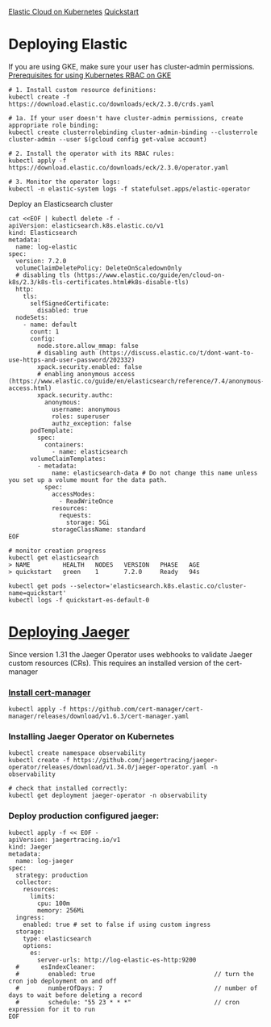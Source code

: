 [Elastic Cloud on Kubernetes](https://www.elastic.co/downloads/elastic-cloud-kubernetes)
[Quickstart](https://www.elastic.co/guide/en/cloud-on-k8s/current/k8s-quickstart.html#k8s-quickstart)


# Deploying Elastic

If you are using GKE, make sure your user has cluster-admin permissions. 
[Prerequisites for using Kubernetes RBAC on GKE](https://cloud.google.com/kubernetes-engine/docs/how-to/role-based-access-control#iam-rolebinding-bootstrap)

```shell
# 1. Install custom resource definitions:
kubectl create -f https://download.elastic.co/downloads/eck/2.3.0/crds.yaml

# 1a. If your user doesn't have cluster-admin permissions, create appropriate role binding:
kubectl create clusterrolebinding cluster-admin-binding --clusterrole cluster-admin --user $(gcloud config get-value account)

# 2. Install the operator with its RBAC rules:
kubectl apply -f https://download.elastic.co/downloads/eck/2.3.0/operator.yaml

# 3. Monitor the operator logs:
kubectl -n elastic-system logs -f statefulset.apps/elastic-operator

```
Deploy an Elasticsearch cluster
```shell
cat <<EOF | kubectl delete -f -
apiVersion: elasticsearch.k8s.elastic.co/v1
kind: Elasticsearch
metadata:
  name: log-elastic
spec:
  version: 7.2.0
  volumeClaimDeletePolicy: DeleteOnScaledownOnly
  # disabling tls (https://www.elastic.co/guide/en/cloud-on-k8s/2.3/k8s-tls-certificates.html#k8s-disable-tls)
  http:
    tls:
      selfSignedCertificate:
        disabled: true
  nodeSets:
    - name: default
      count: 1
      config:
        node.store.allow_mmap: false
        # disabling auth (https://discuss.elastic.co/t/dont-want-to-use-https-and-user-password/202332)
        xpack.security.enabled: false
        # enabling anonymous access (https://www.elastic.co/guide/en/elasticsearch/reference/7.4/anonymous-access.html)
        xpack.security.authc:
          anonymous:
            username: anonymous
            roles: superuser
            authz_exception: false
      podTemplate:
        spec:
          containers:
            - name: elasticsearch
      volumeClaimTemplates:
        - metadata:
            name: elasticsearch-data # Do not change this name unless you set up a volume mount for the data path.
          spec:
            accessModes:
              - ReadWriteOnce
            resources:
              requests:
                storage: 5Gi
            storageClassName: standard
EOF

# monitor creation progress
kubectl get elasticsearch
> NAME         HEALTH   NODES   VERSION   PHASE   AGE
> quickstart   green    1       7.2.0     Ready   94s

kubectl get pods --selector='elasticsearch.k8s.elastic.co/cluster-name=quickstart'
kubectl logs -f quickstart-es-default-0

```


# [Deploying Jaeger](https://www.jaegertracing.io/docs/1.34/operator/)

Since version 1.31 the Jaeger Operator uses webhooks to validate Jaeger custom resources (CRs). This requires an installed version of the cert-manager
### [Install cert-manager](https://cert-manager.io/v1.6-docs/installation/#default-static-install)

```shell
kubectl apply -f https://github.com/cert-manager/cert-manager/releases/download/v1.6.3/cert-manager.yaml
```

### Installing Jaeger Operator on Kubernetes

```shell
kubectl create namespace observability
kubectl create -f https://github.com/jaegertracing/jaeger-operator/releases/download/v1.34.0/jaeger-operator.yaml -n observability 

# check that installed correctly:
kubectl get deployment jaeger-operator -n observability
```

### Deploy production configured jaeger:
```shell
kubectl apply -f << EOF -
apiVersion: jaegertracing.io/v1
kind: Jaeger
metadata:
  name: log-jaeger
spec:
  strategy: production
  collector:
    resources:
      limits:
        cpu: 100m
        memory: 256Mi
  ingress:
    enabled: true # set to false if using custom ingress
  storage:
    type: elasticsearch
    options:
      es:
        server-urls: http://log-elastic-es-http:9200
  #      esIndexCleaner:
  #        enabled: true                                 // turn the cron job deployment on and off
  #        numberOfDays: 7                               // number of days to wait before deleting a record
  #        schedule: "55 23 * * *"                       // cron expression for it to run
EOF
```
